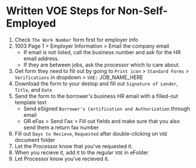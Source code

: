 # Written VOE Steps for Non-Self-Employed
1. Check `The Work Number` form first for employer info
2. 1003 Page 1 > Employer Information > Email the company email
    + If email is not listed, call the business number and ask for the HR email address.
    + If they are between jobs, ask the processor which to care about.
3. Get form they need to fill out by going to `Print icon` > `Standard Forms` > `Verifications` in dropdown > `VOE:` JOB_NAME_HERE
4. Download the form to your destop and fill out `Signature of Lender`, `Title`, and `Date`
5. Send the form to the borrower's business HR email with a filled-out template text
    + Send eSigned `Borrower's Certification and Authorization` through email
    + OR eFax > Send Fax > Fill out fields and make sure that you also send them a return fax number
6. Fill out `Days to Recieve`, `Requested` after double-clicking on `VOE` document folder
7. Let the Processor know that you've requested it.
8. When you recieve it, add it to the regular `VOE` in eFolder
9. Let Processor know you've recieved it.


